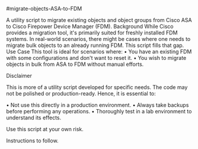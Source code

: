 #migrate-objects-ASA-to-FDM

A utility script to migrate existing objects and object groups from Cisco ASA to Cisco Firepower Device Manager (FDM).
Background
While Cisco provides a migration tool, it's primarily suited for freshly installed FDM systems. In real-world scenarios, there might be cases where one needs to migrate bulk objects to an already running FDM. This script fills that gap.
Use Case
This tool is ideal for scenarios where:
•	You have an existing FDM with some configurations and don't want to reset it.
•	You wish to migrate objects in bulk from ASA to FDM without manual efforts.

Disclaimer

This is more of a utility script developed for specific needs. The code may not be polished or production-ready. Hence, it is essential to:

•	Not use this directly in a production environment.
•	Always take backups before performing any operations.
•	Thoroughly test in a lab environment to understand its effects.

Use this script at your own risk.

Instructions to follow.
